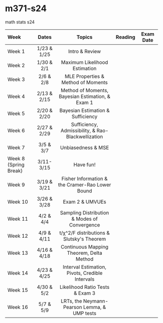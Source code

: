 # m371-s24
math stats s24


|Week | Dates | Topics | Reading | Exam Date |
| :---  | :---:  | :---:  | :---:  | :---: |
|Week 1| 1/23 & 1/25 | Intro & Review | |  |
|Week 2| 1/30 & 2/1  | Maximum Likelihood Estimation | |  |
|Week 3| 2/6 & 2/8  | MLE Properties & Method of Moments | |  |
|Week 4| 2/13 & 2/15 | Method of Moments, Bayesian Estimation, & Exam 1| |  |
|Week 5| 2/20 & 2/20 | Bayesian Estimation & Sufficiency | |  |
|Week 6| 2/27 & 2/29 | Sufficiency, Admissibility, & Rao-Blackwellization | |  |
|Week 7| 3/5 & 3/7 |  Unbiasedness & MSE | | |
|Week 8 (Spring Break)| 3/11-3/15 | Have fun! | |  |
|Week 9| 3/19 & 3/21 | Fisher Information & the Cramer-Rao Lower Bound| |  |
|Week 10| 3/26 & 3/28 | Exam 2 & UMVUEs | |  |
|Week 11| 4/2 & 4/4 | Sampling Distribution & Modes of Convergence| |  |
|Week 12| 4/9 & 4/11 | t/&chi;^2/F distributions & Slutsky's Theorem| |  |
|Week 13| 4/16 & 4/18 |Continuous Mapping Theorem, Delta Method | |  |
|Week 14| 4/23 & 4/25 | Interval Estimation, Pivots, Credible Intervals | |  |
|Week 15| 4/30 & 5/2 | Likelihood Ratio Tests & Exam 3 | |  |
|Week 16| 5/7 & 5/9 | LRTs, the Neymann-Pearson Lemma, & UMP tests| |  |
